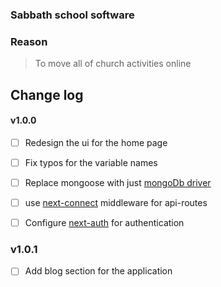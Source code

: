 ### Sabbath school software

### Reason

> To move all of church activities online


## Change log

#### v1.0.0



- [ ] Redesign the ui for the home page
- [ ] Fix typos for the variable names
- [ ] Replace mongoose with just [mongoDb driver](https://www.npmjs.com/package/mongodb)
- [ ] use [next-connect](https://www.npmjs.com/package/next-connect) middleware for api-routes
- [ ] Configure [next-auth](https://next-auth.js.org/providers/credentials#example-code) for authentication


### v1.0.1

- [ ] Add blog section for the application
